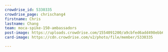 ```yaml
---
crowdrise_id: 5330335
crowdrise_page: chrischang4
firstname: Chris
lastname: Chang
team: moca-spike-150-ambassadors
post-image: https://uploads.crowdrise.com/1554091200/a9cbfed6add498ebb68f9d34084fbea5.jpg
card-image: https://cdn.crowdrise.com/v2/photo/file/member/5330335

---
```

